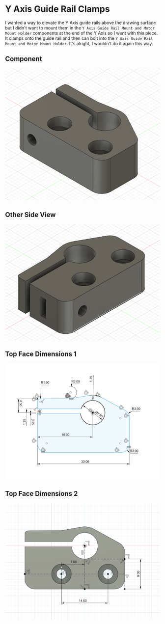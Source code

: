 # Y Axis Guide Rail Clamps

I wanted a way to elevate the Y Axis guide rails above the drawing surface but I didn't want to mount them in the `Y Axis Guide Rail Mount and Motor Mount Holder` components at the end of the Y Axis so I went with this piece. It clamps onto the guide rail and then can bolt into the `Y Axis Guide Rail Mount and Motor Mount Holder`. It's alright, I wouldn't do it again this way.


## Component
![The Component](images/origin_view.png)


## Other Side View
![Opposite Origin View](images/opposite_origin_view.png)


## Top Face Dimensions 1
![Dimensions 1](images/top_view_dimensions_1.png)

## Top Face Dimensions 2
![Dimensions 2](images/top_view_dimensions_2.png)